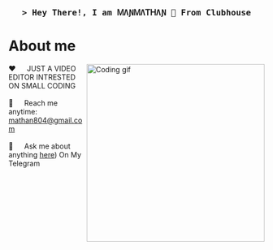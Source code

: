 
<!-- Intro  -->
<h3 align="center">
        <samp>&gt; Hey There!, I am ᎷΛƝᎷΛᎢᎻΛƝ 🩶 From Clubhouse
        </samp>
</h3>


<!-- About Section -->
 # About me
 
<p>
 <img align="right" width="350" src="/assets/programmer.gif" alt="Coding gif" />
  
 ❤️ &emsp; JUST A VIDEO EDITOR INTRESTED ON SMALL CODING <br/><br/>
 📧 &emsp; Reach me anytime: mathan804@gmail.com<br/><br/>
 💬 &emsp; Ask me about anything [here](https://t.me/worldofmathan)) On My Telegram

</p>

<br/>
<br/>
<br/>


